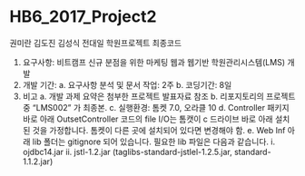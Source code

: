 # HB6_2017_Project2
권미란 김도진 김성식 전대일 학원프로젝트 최종코드
1.	요구사항: 비트캠프 신규 분점을 위한 마케팅 웹과 웹기반 학원관리시스템(LMS) 개발
2.	개발 기간: 
  a.	요구사항 분석 및 문서 작업: 2주
  b.	코딩기간:  8일 
3.	비고
  a.	개발 과제 요약은 첨부한 프로젝트 발표자료 참조 
  b.	리포지토리의 프로젝트중 “LMS002” 가 최종본.
  c.	실행환경: 톰켓 7.0, 오라클 10
  d.	Controller 패키지 바로 아래 OutsetController 코드의 file I/O는 톰캣이 c 드라이브 바로 아래 설치된 것을 가정합니다. 톰켓이 다른 곳에 설치되어 있다면 변경해야 함. 
  e.	Web Inf 아래 lib 폴더는  gitignore 되어 있습니다. 필요한 lib 파일은 다음과 같습니다.
        i.	ojdbc14.jar
        ii.	jstl-1.2.jar (taglibs-standard-jstlel-1.2.5.jar, standard-1.1.2.jar)
